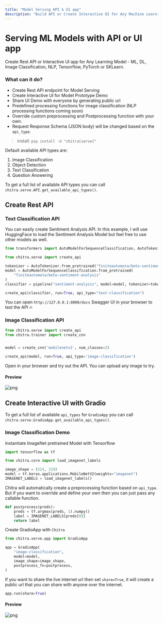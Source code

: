 ```yaml
---
title: "Model Serving API & UI app"
description: "Build API or Create Interactive UI for Any Machine Learning & Deep Learning  Model with Tensorflow, PyTorch or SkLearn."
---
```


# Serving ML Models with API or UI app

Create Rest API or Interactive UI app for Any Learning Model - ML, DL, Image Classification, NLP, Tensorflow, PyTorch or
SKLearn.

### What can it do?

- Create Rest API endpoint for Model Serving
- Create Interactive UI for Model Prototype Demo
- Share UI Demo with everyone by generating public url
- Predefined processing functions for image classification (NLP processing functions coming soon)
- Override custom preprocessing and Postprocessing function with your own.
- Request Response Schema (JSON body) will be changed based on the `api_type`.

> install: `pip install -U "chitra[serve]"`

Default available API types are:

1. Image Classification
1. Object Detection
1. Text Classification
1. Question Answering

To get a full list of available API types you can call `chitra.serve.API.get_available_api_types()`.

## Create Rest API

### Text Classification API

You can easily create Sentiment Analysis API. In this example, I will use HuggingFace to load the Sentiment Analysis
Model but feel free to use other models as well.

```python
from transformers import AutoModelForSequenceClassification, AutoTokenizer, pipeline

from chitra.serve import create_api

tokenizer = AutoTokenizer.from_pretrained("finiteautomata/beto-sentiment-analysis")
model = AutoModelForSequenceClassification.from_pretrained(
    "finiteautomata/beto-sentiment-analysis"
)
classifier = pipeline("sentiment-analysis", model=model, tokenizer=tokenizer)

create_api(classifier, run=True, api_type="text-classification")
```

You can open `http://127.0.0.1:8000/docs` Swagger UI in your browser to test the API 🔥

### Image Classification API

```python
from chitra.serve import create_api
from chitra.trainer import create_cnn


model = create_cnn('mobilenetv2', num_classes=2)

create_api(model, run=True, api_type='image-classification')
```

Open in your browser and try out the API. You can upload any image to try.

#### Preview

![png](preview-qna.png)

## Create Interactive UI with Gradio

To get a full list of available `api_types` for `GradioApp` you can call `chitra.serve.GradioApp.get_available_api_types()`.

### Image Classification Demo

Instantiate ImageNet pretrained Model with Tensorflow

```python
import tensorflow as tf

from chitra.core import load_imagenet_labels

image_shape = (224, 224)
model = tf.keras.applications.MobileNetV2(weights="imagenet")
IMAGENET_LABELS = load_imagenet_labels()
```

Chitra will automatically create a preprocessing function based on `api_type`.
But if you want to override and define
your own then you can just pass any callable function.

```python
def postprocess(preds):
    preds = tf.argmax(preds, 1).numpy()
    label = IMAGENET_LABELS[preds[0]]
    return label
```

Create GradioApp with `Chitra`

```python
from chitra.serve.app import GradioApp

app = GradioApp(
    "image-classification",
    model=model,
    image_shape=image_shape,
    postprocess_fn=postprocess,
)
```

If you want to share the live internet url then set `share=True`, it will create a public url that you can share with
anyone over the internet.

```python
app.run(share=True)
```
#### Preview
![png](preview-app-image-clf.png)
